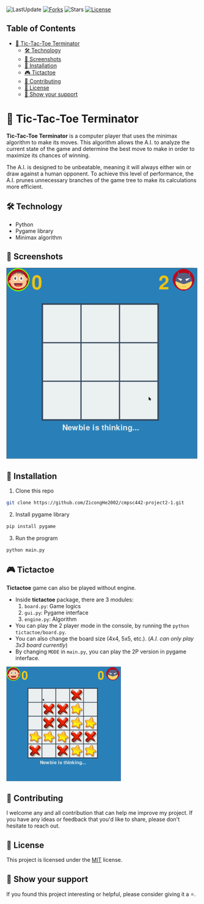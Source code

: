 ![LastUpdate](https://img.shields.io/github/last-commit/IndieCoderMM/tictactoe-ai)
[![Forks](https://img.shields.io/github/forks/IndieCoderMM/tictactoe-ai)](https://github.com/IndieCoderMM/tictactoe-ai/network/members)
![Stars](https://img.shields.io/github/stars/IndieCoderMM/tictactoe-ai)
[![License](https://img.shields.io/github/license/IndieCoderMM/tictactoe-ai.svg)](https://github.com/IndieCoderMM/tictactoe-ai/blob/master/LICENSE)

## Table of Contents

- [🤖 Tic-Tac-Toe Terminator](#-tic-tac-toe-terminator)
  - [🛠 Technology](#-technology)
  - [📸 Screenshots](#-screenshots)
  - [💾 Installation](#-installation)
  - [🎮 Tictactoe](#-tictactoe)
  - [🤝 Contributing](#-contributing)
  - [📜 License](#-license)
  - [💖 Show your support](#-show-your-support)

# 🤖 Tic-Tac-Toe Terminator

**Tic-Tac-Toe Terminator** is a computer player that uses the minimax algorithm to make its moves. This algorithm allows the A.I. to analyze the current state of the game and determine the best move to make in order to maximize its chances of winning.

The A.I. is designed to be unbeatable, meaning it will always either win or draw against a human opponent. To achieve this level of performance, the A.I. prunes unnecessary branches of the game tree to make its calculations more efficient.

## 🛠 Technology

- Python
- Pygame library
- Minimax algorithm

## 📸 Screenshots

<img src="./tictactoe_demo.gif" width="500" title="vs AI mode">

## 💾 Installation

1. Clone this repo

```sh
git clone https://github.com/ZicongHe2002/cmpsc442-project2-1.git
```

2. Install pygame library

```sh
pip install pygame
```

3. Run the program

```sh
python main.py
```

## 🎮 Tictactoe

**Tictactoe** game can also be played without engine.

- Inside **tictactoe** package, there are 3 modules:
  1. `board.py`: Game logics
  2. `gui.py`: Pygame interface
  3. `engine.py`: Algorithm
- You can play the 2 player mode in the console, by running the `python tictactoe/board.py`.
- You can also change the board size (4x4, 5x5, etc.). (_A.I. can only play 3x3 board currently_)
- By changing `MODE` in `main.py`, you can play the 2P version in pygame interface.

<img src="./tictactoe_2p_demo.gif" width="300" title="2 Player Mode">

## 🤝 Contributing

I welcome any and all contribution that can help me improve my project. If you have any ideas or feedback that you'd like to share, please don't hesitate to reach out.

## 📜 License

This project is licensed under the [MIT](./LICENSE) license.

## 💖 Show your support

If you found this project interesting or helpful, please consider giving it a ⭐.
